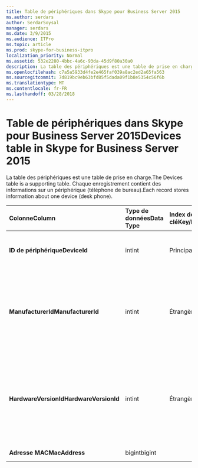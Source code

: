 ```yaml
---
title: Table de périphériques dans Skype pour Business Server 2015
ms.author: serdars
author: SerdarSoysal
manager: serdars
ms.date: 3/9/2015
ms.audience: ITPro
ms.topic: article
ms.prod: skype-for-business-itpro
localization_priority: Normal
ms.assetid: 532e2280-4bbc-4a6c-93da-45d9f80a30a0
description: La table des périphériques est une table de prise en charge. Chaque enregistrement contient des informations sur un périphérique (téléphone de bureau).
ms.openlocfilehash: c7a5a5933d4fe2e465faf039a8ac2ed2a65fa563
ms.sourcegitcommit: 7d819bc9eb63bfd85f5dada09f1b8e5354c56f6b
ms.translationtype: MT
ms.contentlocale: fr-FR
ms.lasthandoff: 03/28/2018
---
```

# <a name="devices-table-in-skype-for-business-server-2015"></a><span data-ttu-id="d42b4-104">Table de périphériques dans Skype pour Business Server 2015</span><span class="sxs-lookup"><span data-stu-id="d42b4-104">Devices table in Skype for Business Server 2015</span></span>
 
<span data-ttu-id="d42b4-105">La table des périphériques est une table de prise en charge.</span><span class="sxs-lookup"><span data-stu-id="d42b4-105">The Devices table is a supporting table.</span></span> <span data-ttu-id="d42b4-106">Chaque enregistrement contient des informations sur un périphérique (téléphone de bureau).</span><span class="sxs-lookup"><span data-stu-id="d42b4-106">Each record stores information about one device (desk phone).</span></span>
  
|<span data-ttu-id="d42b4-107">**Colonne**</span><span class="sxs-lookup"><span data-stu-id="d42b4-107">**Column**</span></span>|<span data-ttu-id="d42b4-108">**Type de données**</span><span class="sxs-lookup"><span data-stu-id="d42b4-108">**Data Type**</span></span>|<span data-ttu-id="d42b4-109">**Index de la clé**</span><span class="sxs-lookup"><span data-stu-id="d42b4-109">**Key/Index**</span></span>|<span data-ttu-id="d42b4-110">**Détails**</span><span class="sxs-lookup"><span data-stu-id="d42b4-110">**Details**</span></span>|
|:-----|:-----|:-----|:-----|
|<span data-ttu-id="d42b4-111">**ID de périphérique**</span><span class="sxs-lookup"><span data-stu-id="d42b4-111">**DeviceId**</span></span> <br/> |<span data-ttu-id="d42b4-112">int</span><span class="sxs-lookup"><span data-stu-id="d42b4-112">int</span></span>  <br/> |<span data-ttu-id="d42b4-113">Principal</span><span class="sxs-lookup"><span data-stu-id="d42b4-113">Primary</span></span>  <br/> |<span data-ttu-id="d42b4-114">Numéro unique identifiant la version de ce matériel.</span><span class="sxs-lookup"><span data-stu-id="d42b4-114">Unique number identifying this hardware version.</span></span>  <br/> |
|<span data-ttu-id="d42b4-115">**ManufacturerId**</span><span class="sxs-lookup"><span data-stu-id="d42b4-115">**ManufacturerId**</span></span> <br/> |<span data-ttu-id="d42b4-116">int</span><span class="sxs-lookup"><span data-stu-id="d42b4-116">int</span></span>  <br/> |<span data-ttu-id="d42b4-117">Étrangère</span><span class="sxs-lookup"><span data-stu-id="d42b4-117">Foreign</span></span>  <br/> |<span data-ttu-id="d42b4-118">Fabricant de ce périphérique.</span><span class="sxs-lookup"><span data-stu-id="d42b4-118">Manufacturer of this device.</span></span> <span data-ttu-id="d42b4-119">Consultez le [tableau des fabricants dans Skype pour Business Server 2015](manufacturers.md) pour plus d’informations.</span><span class="sxs-lookup"><span data-stu-id="d42b4-119">See the [Manufacturers table in Skype for Business Server 2015](manufacturers.md) for more information.</span></span> <br/> |
|<span data-ttu-id="d42b4-120">**HardwareVersionId**</span><span class="sxs-lookup"><span data-stu-id="d42b4-120">**HardwareVersionId**</span></span> <br/> |<span data-ttu-id="d42b4-121">int</span><span class="sxs-lookup"><span data-stu-id="d42b4-121">int</span></span>  <br/> |<span data-ttu-id="d42b4-122">Étrangère</span><span class="sxs-lookup"><span data-stu-id="d42b4-122">Foreign</span></span>  <br/> |<span data-ttu-id="d42b4-123">Version du matériel de ce périphérique.</span><span class="sxs-lookup"><span data-stu-id="d42b4-123">Hardware version of this device.</span></span> <span data-ttu-id="d42b4-124">Consultez la [table HardwareVersions dans Skype pour Business Server 2015](hardwareversions.md) pour plus d’informations.</span><span class="sxs-lookup"><span data-stu-id="d42b4-124">See the [HardwareVersions table in Skype for Business Server 2015](hardwareversions.md) for more information.</span></span> <br/> |
|<span data-ttu-id="d42b4-125">**Adresse MAC**</span><span class="sxs-lookup"><span data-stu-id="d42b4-125">**MacAddress**</span></span> <br/> |<span data-ttu-id="d42b4-126">bigint</span><span class="sxs-lookup"><span data-stu-id="d42b4-126">bigint</span></span>  <br/> ||<span data-ttu-id="d42b4-127">Adresse MAC</span><span class="sxs-lookup"><span data-stu-id="d42b4-127">MAC Address</span></span>  <br/> |
   

